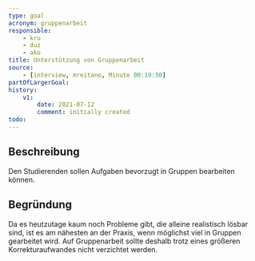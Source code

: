 ```yaml
---
type: goal
acronym: gruppenarbeit
responsible: 
    - kru
    - duz
    - ako
title: Unterstützung von Gruppenarbeit
source:
    - [interview, mreitano, Minute 00:19:50]
partOfLargerGoal:
history:
    v1:
        date: 2021-07-12
        comment: initially created
todo: 
---
```


## Beschreibung

Den Studierenden sollen Aufgaben bevorzugt in Gruppen bearbeiten können.

## Begründung

Da es heutzutage kaum noch Probleme gibt, die alleine realistisch lösbar sind, ist es am nähesten an der Praxis, wenn möglichst viel in Gruppen gearbeitet wird. Auf Gruppenarbeit sollte deshalb trotz eines größeren Korrekturaufwandes nicht verzichtet werden.